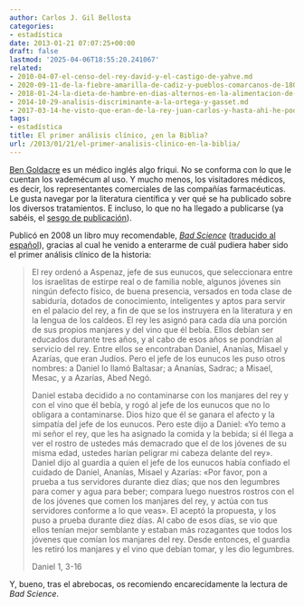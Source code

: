 ```yaml
---
author: Carlos J. Gil Bellosta
categories:
- estadística
date: 2013-01-21 07:07:25+00:00
draft: false
lastmod: '2025-04-06T18:55:20.241067'
related:
- 2010-04-07-el-censo-del-rey-david-y-el-castigo-de-yahve.md
- 2020-09-11-de-la-fiebre-amarilla-de-cadiz-y-pueblos-comarcanos-de-1800.md
- 2018-01-24-la-dieta-de-hambre-en-dias-alternos-en-la-alimentacion-de-los-viejos.md
- 2014-10-29-analisis-discriminante-a-la-ortega-y-gasset.md
- 2017-03-14-he-visto-que-eran-de-la-rey-juan-carlos-y-hasta-ahi-he-podido-leer.md
tags:
- estadística
title: El primer análisis clínico, ¿en la Biblia?
url: /2013/01/21/el-primer-analisis-clinico-en-la-biblia/
---
```


[Ben Goldacre](http://en.wikipedia.org/wiki/Ben_Goldacre) es un médico inglés algo friqui. No se conforma con lo que le cuentan los vademécum al uso. Y mucho menos, los visitadores médicos, es decir, los representantes comerciales de las compañías farmacéuticas. Le gusta navegar por la literatura científica y ver qué se ha publicado sobre los diversos tratamientos. E incluso, lo que no ha llegado a publicarse (ya sabéis, el [sesgo de publicación](http://en.wikipedia.org/wiki/Publication_bias#File_drawer_effect)).

Publicó en 2008 un libro muy recomendable, [_Bad Science_](http://en.wikipedia.org/wiki/Bad_Science_(book)) ([traducido al español](http://www.planetadelibros.com/mala-ciencia-libro-49047.html)), gracias al cual he venido a enterarme de cuál pudiera haber sido el primer análisis clínico de la historia:

>El rey ordenó a Aspenaz, jefe de sus eunucos, que seleccionara entre los israelitas de estirpe real o de familia noble, algunos jóvenes sin ningún defecto físico, de buena presencia, versados en toda clase de sabiduría, dotados de conocimiento, inteligentes y aptos para servir en el palacio del rey, a fin de que se los instruyera en la literatura y en la lengua de los caldeos. El rey les asignó para cada día una porción de sus propios manjares y del vino que él bebía. Ellos debían ser educados durante tres años, y al cabo de esos años se pondrían al servicio del rey. Entre ellos se encontraban Daniel, Ananías, Misael y Azarías, que eran Judíos. Pero el jefe de los eunucos les puso otros nombres: a Daniel lo llamó Baltasar; a Ananías, Sadrac; a Misael, Mesac, y a Azarías, Abed Negó.
>
>Daniel estaba decidido a no contaminarse con los manjares del rey y con el vino que él bebía, y rogó al jefe de los eunucos que no lo obligara a contaminarse. Dios hizo que él se ganara el afecto y la simpatía del jefe de los eunucos. Pero este dijo a Daniel: «Yo temo a mi señor el rey, que les ha asignado la comida y la bebida; si él llega a ver el rostro de ustedes más demacrado que el de los jóvenes de su misma edad, ustedes harían peligrar mi cabeza delante del rey». Daniel dijo al guardia a quien el jefe de los eunucos había confiado el cuidado de Daniel, Ananías, Misael y Azarías: «Por favor, pon a prueba a tus servidores durante diez días; que nos den legumbres para comer y agua para beber; compara luego nuestros rostros con el de los jóvenes que comen los manjares del rey, y actúa con tus servidores conforme a lo que veas». El aceptó la propuesta, y los puso a prueba durante diez días. Al cabo de esos días, se vio que ellos tenían mejor semblante y estaban más rozagantes que todos los jóvenes que comían los manjares del rey. Desde entonces, el guardia les retiró los manjares y el vino que debían tomar, y les dio legumbres.
>
> Daniel 1, 3-16

Y, bueno, tras el abrebocas, os recomiendo encarecidamente la lectura de _Bad Science_.